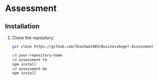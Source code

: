 # Assessment

## Installation

1. Clone the repository:
   ```sh
   git clone https://github.com/Shashwat803/BusinessAngel-Assessment

   cd your-repository-name
   cd assessment-fe
   npm install
   cd assessment-be
   npm install
